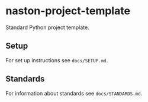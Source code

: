 # naston-project-template
Standard Python project template.

## Setup
For set up instructions see `docs/SETUP.md`.

## Standards
For information about standards see `docs/STANDARDS.md`.
